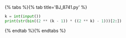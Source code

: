 {% tabs %}{% tab title='BJ_8741.py' %}

```py
k = int(input())
print(str(bin((2 ** (k - 1)) * ((2 ** k) - 1)))[2:])
```

{% endtab %}{% endtabs %}
